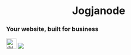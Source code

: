 <h1 align="center">Jogjanode</h1>
<h3>Your website, built for business</h3>

<img class="float-left rounded-2 avatar-user" src="https://avatars.githubusercontent.com/u/34257858?s=96&amp;v=4" width="28" height="28" alt="@jogjanode"> ![](https://komarev.com/ghpvc/?username=jogjanode&style=for-the-badge&color=brightgreen)
